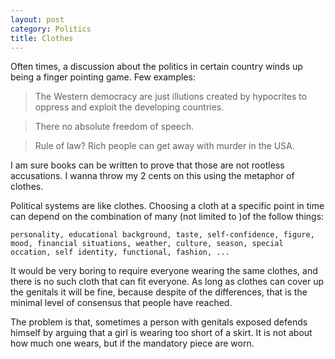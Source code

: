 ```yaml
---
layout: post
category: Politics
title: Clothes
---
```


Often times, a discussion about the politics in certain country winds up being a finger pointing game. Few examples:

> The Western democracy are just illutions created by hypocrites to oppress and exploit the developing countries.

> There no absolute freedom of speech.

> Rule of law? Rich people can get away with murder in the USA.

I am sure books can be written to prove that those are not rootless accusations. I wanna throw my 2 cents on this using the
metaphor of clothes.

Political systems are like clothes. Choosing a cloth at a specific point in time can depend on the combination of many (not limited to )of the follow things:

```
personality, educational background, taste, self-confidence, figure, mood, financial situations, weather, culture, season, special occation, self identity, functional, fashion, ...
```

It would be very boring to require everyone wearing the same clothes, and there is no such cloth that can fit everyone. As long as clothes can cover up the genitals it will be fine, because despite of
the differences, that is the minimal level of consensus that people have reached.

The problem is that, sometimes a person with genitals exposed defends himself by arguing that a girl is wearing too short of a skirt. It is not about how much one wears, but if the mandatory piece are worn.






